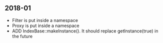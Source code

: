 ## 2018-01

- Filter is put inside a namespace
- Proxy is put inside a namespace
- ADD IndexBase::makeInstance(). It should replace getInstance(true) in the future
